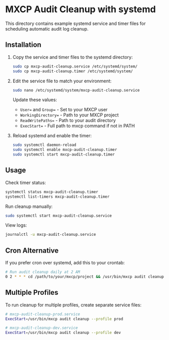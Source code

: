 # MXCP Audit Cleanup with systemd

This directory contains example systemd service and timer files for scheduling automatic audit log cleanup.

## Installation

1. Copy the service and timer files to the systemd directory:
   ```bash
   sudo cp mxcp-audit-cleanup.service /etc/systemd/system/
   sudo cp mxcp-audit-cleanup.timer /etc/systemd/system/
   ```

2. Edit the service file to match your environment:
   ```bash
   sudo nano /etc/systemd/system/mxcp-audit-cleanup.service
   ```
   
   Update these values:
   - `User=` and `Group=` - Set to your MXCP user
   - `WorkingDirectory=` - Path to your MXCP project
   - `ReadWritePaths=` - Path to your audit directory
   - `ExecStart=` - Full path to mxcp command if not in PATH

3. Reload systemd and enable the timer:
   ```bash
   sudo systemctl daemon-reload
   sudo systemctl enable mxcp-audit-cleanup.timer
   sudo systemctl start mxcp-audit-cleanup.timer
   ```

## Usage

Check timer status:
```bash
systemctl status mxcp-audit-cleanup.timer
systemctl list-timers mxcp-audit-cleanup.timer
```

Run cleanup manually:
```bash
sudo systemctl start mxcp-audit-cleanup.service
```

View logs:
```bash
journalctl -u mxcp-audit-cleanup.service
```

## Cron Alternative

If you prefer cron over systemd, add this to your crontab:
```bash
# Run audit cleanup daily at 2 AM
0 2 * * * cd /path/to/your/mxcp/project && /usr/bin/mxcp audit cleanup
```

## Multiple Profiles

To run cleanup for multiple profiles, create separate service files:
```bash
# mxcp-audit-cleanup-prod.service
ExecStart=/usr/bin/mxcp audit cleanup --profile prod

# mxcp-audit-cleanup-dev.service  
ExecStart=/usr/bin/mxcp audit cleanup --profile dev
```
